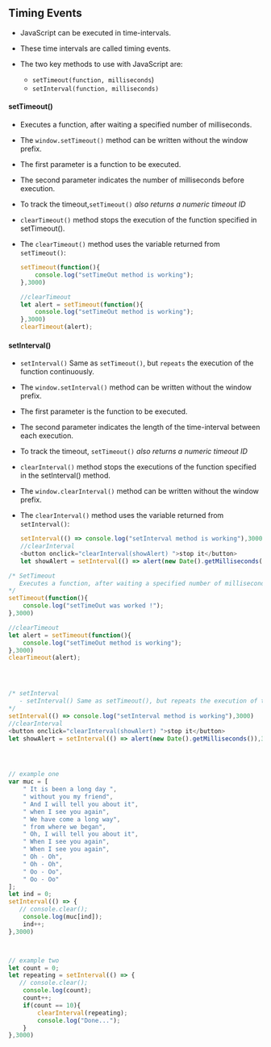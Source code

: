## Timing Events

- JavaScript can be executed in time-intervals.

- These time intervals are called timing events.

- The two key methods to use with JavaScript are:

  - `setTimeout(function, milliseconds`)
  - `setInterval(function, milliseconds)`

  



####  setTimeout()

-  Executes a function, after waiting a specified number of milliseconds.

- The `window.setTimeout()` method can be written without the window prefix.

- The first parameter is a function to be executed.

- The second parameter indicates the number of milliseconds before execution.

- To track the timeout,`setTimeout()` *also returns a numeric timeout ID*

- `clearTimeout()` method stops the execution of the function specified in setTimeout().

- The `clearTimeout()` method uses the variable returned from `setTimeout()`:

  ```js
  setTimeout(function(){
      console.log("setTimeOut method is working");
  },3000)
  
  //clearTimeout
  let alert = setTimeout(function(){
      console.log("setTimeOut method is working");
  },3000)
  clearTimeout(alert);
  ```





####  setInterval()

- `setInterval()` Same as `setTimeout()`, but `repeats` the execution of the function continuously.

- The `window.setInterval()` method can be written without the window prefix.

- The first parameter is the function to be executed.

- The second parameter indicates the length of the time-interval between each execution.

- To track the timeout, `setTimeout()` *also returns a numeric timeout ID*

-  `clearInterval()` method stops the executions of the function specified in the setInterval() method.

- The `window.clearInterval()` method can be written without the window prefix.

- The `clearInterval()` method uses the variable returned from `setInterval()`:

  ```js
  setInterval(() => console.log("setInterval method is working"),3000)
  //clearInterval
  <button onclick="clearInterval(showAlert) ">stop it</button>
  let showAlert = setInterval(() => alert(new Date().getMilliseconds()),3000)
  
  ```

  





```js
/* SetTimeout
   Executes a function, after waiting a specified number of milliseconds.
*/
setTimeout(function(){
    console.log("setTimeOut was worked !");
},3000)

//clearTimeout
let alert = setTimeout(function(){
    console.log("setTimeOut method is working");
},3000)
clearTimeout(alert);




/* setInterval
   - setInterval() Same as setTimeout(), but repeats the execution of the function                continuously.
*/
setInterval(() => console.log("setInterval method is working"),3000)
//clearInterval
<button onclick="clearInterval(showAlert) ">stop it</button>
let showAlert = setInterval(() => alert(new Date().getMilliseconds()),3000)




// example one
var muc = [
    " It is been a long day ",
    " without you my friend",
    " And I will tell you about it",
    " when I see you again",
    " We have come a long way",
    " from where we began",
    " Oh, I will tell you about it",
    " When I see you again",
    " When I see you again",
    " Oh - Oh",
    " Oh - Oh",
    " Oo - Oo",
    " Oo - Oo"
];
let ind = 0;
setInterval(() => {
   // console.clear();
    console.log(muc[ind]);
    ind++;
},3000)



// example two
let count = 0;
let repeating = setInterval(() => {
   // console.clear();
    console.log(count);
    count++;
    if(count == 10){
        clearInterval(repeating);
        console.log("Done...");
    }
},3000)

```

